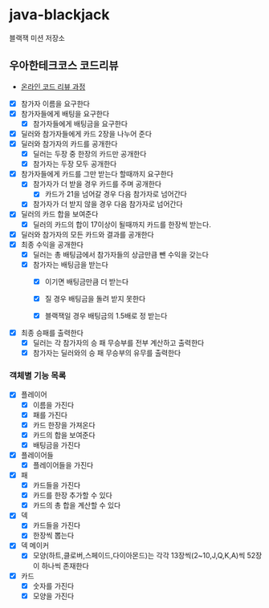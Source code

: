 # java-blackjack

블랙잭 미션 저장소

## 우아한테크코스 코드리뷰

- [온라인 코드 리뷰 과정](https://github.com/woowacourse/woowacourse-docs/blob/master/maincourse/README.md)

- [x] 참가자 이름을 요구한다
- [x] 참가자들에게 배팅을 요구한다
  - [x] 참가자들에게 배팅금을 요구한다
- [x] 딜러와 참가자들에게 카드 2장을 나누어 준다
- [x] 딜러와 참가자의 카드를 공개한다
  - [x] 딜러는 두장 중 한장의 카드만 공개한다
  - [x] 참가자는 두장 모두 공개한다
- [x] 참가자들에게 카드를 그만 받는다 할때까지 요구한다
  - [x] 참가자가 더 받을 경우 카드를 주며 공개한다
    - [x] 카드가 21을 넘어갈 경우 다음 참가자로 넘어간다
  - [x] 참가자가 더 받지 않을 경우 다음 참가자로 넘어간다
- [x] 딜러의 카드 합을 보여준다
  - [x] 딜러의 카드의 합이 17이상이 될때까지 카드를 한장씩 받는다.
- [x] 딜러와 참가자의 모든 카드와 결과를 공개한다
- [x] 최종 수익을 공개한다
  - [x] 딜러는 총 배팅금에서 참가자들의 상금만큼 뺀 수익을 갖는다
  - [x] 참가자는 배팅금을 받는다
    - [x] 이기면 배팅금만큼 더 받는다
    - [x] 질 경우 배팅금을 돌려 받지 못한다
    - [x] 블랙잭일 경우 배팅금의 1.5배로 정 받는다


- [x] 최종 승패를 출력한다
  - [x] 딜러는 각 참가자의 승 패 무승부를 전부 계산하고 출력한다
  - [x] 참가자는 딜러와의 승 패 무승부의 유무를 출력한다

### 객체별 기능 목록
- [x] 플레이어
  - [x] 이름을 가진다
  - [x] 패를 가진다
  - [x] 카드 한장을 가져온다
  - [x] 카드의 합을 보여준다
  - [x] 배팅금을 가진다
- [x] 플레이어들
  - [x] 플레이어들을 가진다
- [x] 패
  - [x] 카드들을 가진다
  - [x] 카드를 한장 추가할 수 있다
  - [x] 카드의 총 합을 계산할 수 있다
- [x] 덱
  - [x] 카드들을 가진다
  - [x] 한장씩 뽑는다
- [x] 덱 메이커
  - [x] 모양(하트,클로버,스페이드,다이아몬드)는 각각 13장씩(2~10,J,Q,K,A)씩 52장이 하나씩 존재한다
- [x] 카드
  - [x] 숫자를 가진다
  - [x] 모양을 가진다
